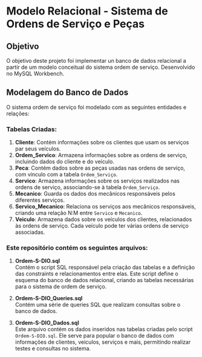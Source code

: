 # Modelo Relacional - Sistema de Ordens de Serviço e Peças
## Objetivo
O objetivo deste projeto foi implementar un banco de dados relacional a partir de um modelo conceitual do sistema ordem de serviço. Desenvolvido no MySQL Workbench.


## Modelagem do Banco de Dados
O sistema ordem de serviço foi modelado com as seguintes entidades e relações:
### Tabelas Criadas:

1. **Cliente**: Contém informações sobre os clientes que usam os serviços par seus veículos.
2. **Ordem_Servico**: Armazena informações sobre as ordens de serviço, incluindo dados do cliente e do veículo.
3. **Peca**: Contém dados sobre as peças usadas nas ordens de serviço, com vínculo com a tabela `Ordem_Serviço`.
4. **Servico**: Armazena informações sobre os serviços realizados nas ordens de serviço, associando-se à tabela `Ordem_Serviço`.
5. **Mecanico**: Guarda os dados dos mecânicos responsáveis pelos diferentes serviços.
6. **Servico_Mecanico**: Relaciona os serviços aos mecânicos responsáveis, criando uma relação N:M entre `Servico` e `Mecanico`.
7. **Veiculo**: Armazena dados sobre os veículos dos clientes, relacionados às ordens de serviço. Cada veículo pode ter várias ordens de serviço associadas.

###  Este repositório contém os seguintes arquivos:

1. **Ordem-S-DIO.sql**  
   Contém o script SQL responsável pela criação das tabelas e a definição das constraints e relacionamentos entre elas. Este script define o esquema do banco de dados relacional, criando as tabelas necessárias para o sistema de ordem de serviço.
   
2. **Ordem-S-DIO_Queries.sql**  
   Contém uma série de queries SQL que realizam consultas sobre o banco de dados. 

3. **Ordem-S-DIO_Dados.sql**  
   Este arquivo contém os dados inseridos nas tabelas criadas pelo script `Ordem-S-DIO.sql`. Ele serve para popular o banco de dados com informações de clientes, veiculos, serviços e mais, permitindo realizar testes e consultas no sistema.
